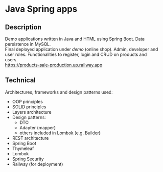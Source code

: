# Java Spring apps
## Description
Demo applications written in Java and HTML using Spring Boot. Data persistence in MySQL.\
Final deployed application under *demo* (online shop). Admin, developer and user roles. Functionalities to register, login and CRUD on products and users.\
  https://products-sale-production.up.railway.app

## Technical
Architectures, frameworks and design patterns used:
- OOP principles
- SOLID principles
- Layers architecture
- Design patterns:
  - DTO
  - Adapter (mapper)
  - others included in Lombok (e.g. Builder)
- REST architecture
- Spring Boot
- Thymeleaf
- Lombok
- Spring Security
- Railway (for deployment)
